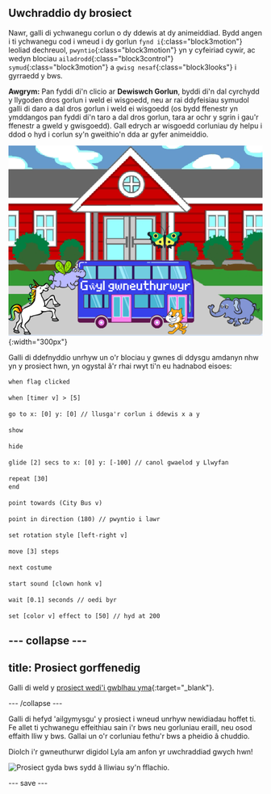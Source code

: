 ## Uwchraddio dy brosiect

Nawr, galli di ychwanegu corlun o dy ddewis at dy animeiddiad. Bydd angen i ti ychwanegu cod i wneud i dy gorlun `fynd i`{:class="block3motion"} leoliad dechreuol, `pwyntio`{:class="block3motion"} yn y cyfeiriad cywir, ac wedyn blociau `ailadrodd`{:class="block3control"} `symud`{:class="block3motion"} a `gwisg nesaf`{:class="block3looks"} i gyrraedd y bws.

**Awgrym:** Pan fyddi di'n clicio ar **Dewiswch Gorlun**, byddi di'n dal cyrchydd y llygoden dros gorlun i weld ei wisgoedd, neu ar rai ddyfeisiau symudol galli di daro a dal dros gorlun i weld ei wisgoedd (os bydd ffenestr yn ymddangos pan fyddi di'n taro a dal dros gorlun, tara ar ochr y sgrin i gau'r ffenestr a gweld y gwisgoedd). Gall edrych ar wisgoedd corluniau dy helpu i ddod o hyd i corlun sy'n gweithio'n dda ar gyfer animeiddio.

![Corluniau eraill yn symud tuag at fws gyda'r testun "Maker Festival" text.](images/bus-upgrade.png){:width="300px"}

Galli di ddefnyddio unrhyw un o'r blociau y gwnes di ddysgu amdanyn nhw yn y prosiect hwn, yn ogystal â'r rhai rwyt ti'n eu hadnabod eisoes:

```blocks3
when flag clicked

when [timer v] > [5]

go to x: [0] y: [0] // llusga'r corlun i ddewis x a y

show

hide

glide [2] secs to x: [0] y: [-100] // canol gwaelod y Llwyfan

repeat [30]
end

point towards (City Bus v)

point in direction (180) // pwyntio i lawr

set rotation style [left-right v]

move [3] steps

next costume

start sound [clown honk v]

wait [0.1] seconds // oedi byr

set [color v] effect to [50] // hyd at 200
```

--- collapse ---
---
title: Prosiect gorffenedig
---

Galli di weld y [prosiect wedi'i gwblhau yma](https://scratch.mit.edu/projects/626229210/){:target="_blank"}.

--- /collapse ---

Galli di hefyd 'ailgymysgu' y prosiect i wneud unrhyw newidiadau hoffet ti. Fe allet ti ychwanegu effeithiau sain i'r bws neu gorluniau eraill, neu osod effaith lliw y bws. Gallai un o'r corluniau fethu'r bws a pheidio â chuddio.

Diolch i'r gwneuthurwr digidol Lyla am anfon yr uwchraddiad gwych hwn!

![Prosiect gyda bws sydd â lliwiau sy'n fflachio.](images/Lyla-bus.gif)

--- save ---

